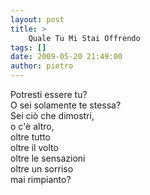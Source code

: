 ```yaml
---
layout: post
title: >
    Quale Tu Mi Stai Offrendo
tags: []
date: 2009-05-20 21:49:00
author: pietro
---
```

Potresti essere tu?<br/>O sei solamente te stessa?<br/>Sei ciò che dimostri,<br/>o c'è altro,<br/>oltre tutto<br/>oltre il volto<br/>oltre le sensazioni<br/>oltre un sorriso<br/>mai rimpianto?
